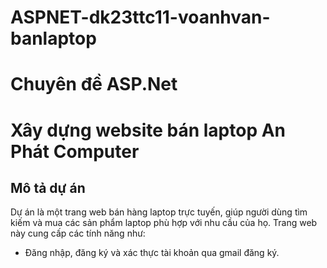 # ASPNET-dk23ttc11-voanhvan-banlaptop
# Chuyên đề ASP.Net
# Xây dựng website bán laptop An Phát Computer

## Mô tả dự án
Dự án là một trang web bán hàng laptop trực tuyến, giúp người dùng tìm kiếm và mua các sản phẩm laptop phù hợp với nhu cầu của họ. Trang web này cung cấp các tính năng như:
- Đăng nhập, đăng ký và xác thực tài khoản qua gmail đăng ký.
